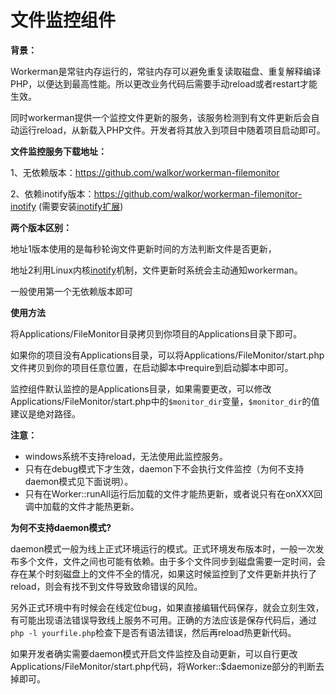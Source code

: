 # 文件监控组件

**背景：**

Workerman是常驻内存运行的，常驻内存可以避免重复读取磁盘、重复解释编译PHP，以便达到最高性能。所以更改业务代码后需要手动reload或者restart才能生效。

同时workerman提供一个监控文件更新的服务，该服务检测到有文件更新后会自动运行reload，从新载入PHP文件。开发者将其放入到项目中随着项目启动即可。


**文件监控服务下载地址：**

1、无依赖版本：https://github.com/walkor/workerman-filemonitor

2、依赖inotify版本：https://github.com/walkor/workerman-filemonitor-inotify (需要安装[inotify扩展](http://php.net/manual/zh/book.inotify.php))


**两个版本区别：**

地址1版本使用的是每秒轮询文件更新时间的方法判断文件是否更新，

地址2利用Linux内核[inotify](http://baike.baidu.com/view/2645027.htm)机制，文件更新时系统会主动通知workerman。

一般使用第一个无依赖版本即可

**使用方法**

将Applications/FileMonitor目录拷贝到你项目的Applications目录下即可。

如果你的项目没有Applications目录，可以将Applications/FileMonitor/start.php文件拷贝到你的项目任意位置，在启动脚本中require到启动脚本中即可。

监控组件默认监控的是Applications目录，如果需要更改，可以修改Applications/FileMonitor/start.php中的```$monitor_dir```变量，```$monitor_dir```的值建议是绝对路径。

**注意：**

* windows系统不支持reload，无法使用此监控服务。
* 只有在debug模式下才生效，daemon下不会执行文件监控（为何不支持daemon模式见下面说明）。
* 只有在Worker::runAll运行后加载的文件才能热更新，或者说只有在onXXX回调中加载的文件才能热更新。


**为何不支持daemon模式?**

daemon模式一般为线上正式环境运行的模式。正式环境发布版本时，一般一次发布多个文件，文件之间也可能有依赖。由于多个文件同步到磁盘需要一定时间，会存在某个时刻磁盘上的文件不全的情况，如果这时候监控到了文件更新并执行了reload，则会有找不到文件导致致命错误的风险。

另外正式环境中有时候会在线定位bug，如果直接编辑代码保存，就会立刻生效，有可能出现语法错误导致线上服务不可用。正确的方法应该是保存代码后，通过```php -l yourfile.php```检查下是否有语法错误，然后再reload热更新代码。

如果开发者确实需要daemon模式开启文件监控及自动更新，可以自行更改Applications/FileMonitor/start.php代码，将Worker::$daemonize部分的判断去掉即可。

